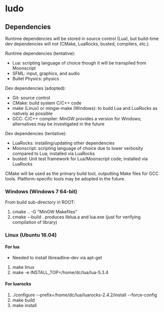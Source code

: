 # ludo

## Dependencies

Runtime dependencies will be stored in source control (Lua), but build-time dev dependencies will not (CMake, LuaRocks, busted, compilers, etc.).

Runtime dependencies (tentative):
- Lua: scripting language of choice though it will be transpiled from Moonscript
- SFML: input, graphics, and audio
- Bullet Physics: physics

Dev dependencies (adopted):
- Git: source control
- CMake: build system C/C++ code
- make (Linux) or mingw-make (Windows): to build Lua and LuaRocks as natively as possible
- GCC: C/C++ compiler: MinGW provides a version for Windows; alternatives may be investigated in the future

Dev dependencies (tentative):
- LuaRocks: installing/updating other dependencies
- Moonscript: scripting language of choice due to lower verbosity compared to Lua; installed via LuaRocks
- busted: Unit test framework for Lua/Moonscript code; installed via LuaRocks

CMake will be used as the primary build tool, outputting Make files for GCC tools.  Platform-specific tools may be adopted in the future.

### Windows (Windows 7 64-bit)

From build sub-directory in ROOT:
1. cmake .. -G "MinGW Makefiles"
2. cmake --build .
produces liblua.a and lua.exe (just for verifying compilation of library)

### Linux (Ubuntu 16.04)

#### For lua

- Needed to install libreadline-dev via apt-get

1. make linux
2. make -e INSTALL_TOP=/home/dc/lua/lua-5.3.4

#### For luarocks

1. ./configure --prefix=/home/dc/lua/luarocks-2.4.2/install --force-config
2. make build
3. make install
